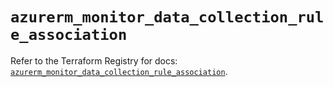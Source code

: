 # `azurerm_monitor_data_collection_rule_association`

Refer to the Terraform Registry for docs: [`azurerm_monitor_data_collection_rule_association`](https://registry.terraform.io/providers/hashicorp/azurerm/4.14.0/docs/resources/monitor_data_collection_rule_association).
